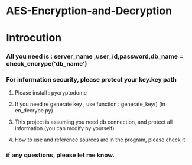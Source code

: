 # AES-Encryption-and-Decryption

# Introcution
### All you need is : server_name ,user_id,password,db_name = check_encrype('db_name')
### For information security, please protect your key.key path

1. Please install : pycryptodome

2. If you need re generate key , use function : generate_key() (in en_decrype.py)

3. This project is assuming you need db connection, and protect all information.(you can modify by yourself)

4. How to use and reference sources are in the program, please check it.

### if any questions, please let me know.
